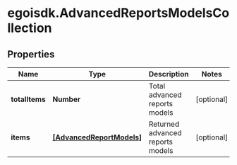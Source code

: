 # egoisdk.AdvancedReportsModelsCollection

## Properties

Name | Type | Description | Notes
------------ | ------------- | ------------- | -------------
**totalItems** | **Number** | Total advanced reports models | [optional] 
**items** | [**[AdvancedReportModels]**](AdvancedReportModels.md) | Returned advanced reports models | [optional] 



